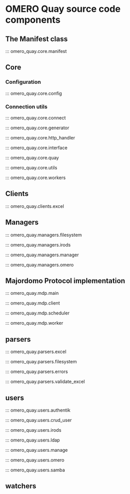 # OMERO Quay source code components

## The Manifest class

::: omero_quay.core.manifest

## Core

### Configuration

::: omero_quay.core.config

### Connection utils

::: omero_quay.core.connect

::: omero_quay.core.generator

::: omero_quay.core.http_handler

::: omero_quay.core.interface

::: omero_quay.core.quay

::: omero_quay.core.utils

::: omero_quay.core.workers

## Clients

::: omero_quay.clients.excel

## Managers

::: omero_quay.managers.filesystem

::: omero_quay.managers.irods

::: omero_quay.managers.manager

::: omero_quay.managers.omero

## Majordomo Protocol implementation

::: omero_quay.mdp.main

::: omero_quay.mdp.client

::: omero_quay.mdp.scheduler

::: omero_quay.mdp.worker

## parsers

::: omero_quay.parsers.excel

::: omero_quay.parsers.filesystem

::: omero_quay.parsers.errors

::: omero_quay.parsers.validate_excel

## users

::: omero_quay.users.authentik

::: omero_quay.users.crud_user

::: omero_quay.users.irods

::: omero_quay.users.ldap

::: omero_quay.users.manage

::: omero_quay.users.omero

::: omero_quay.users.samba

## watchers
